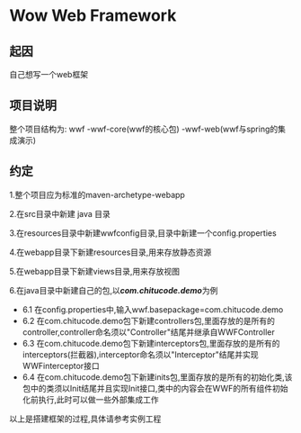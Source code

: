 Wow Web Framework
====

起因
----

自己想写一个web框架

项目说明
----

整个项目结构为:
wwf
    -wwf-core(wwf的核心包)
    -wwf-web(wwf与spring的集成演示)

约定
----

1.整个项目应为标准的maven-archetype-webapp

2.在src目录中新建 java 目录

3.在resources目录中新建wwfconfig目录,目录中新建一个config.properties

4.在webapp目录下新建resources目录,用来存放静态资源

5.在webapp目录下新建views目录,用来存放视图

6.在java目录中新建自己的包,以***com.chitucode.demo***为例

 - 6.1 在config.properties中,输入wwf.basepackage=com.chitucode.demo
 - 6.2 在com.chitucode.demo包下新建controllers包,里面存放的是所有的controller,controller命名须以"Controller"结尾并继承自WWFController
 - 6.3 在com.chitucode.demo包下新建interceptors包,里面存放的是所有的interceptors(拦截器),interceptor命名须以"Interceptor"结尾并实现WWFinterceptor接口
 - 6.4 在com.chitucode.demo包下新建inits包,里面存放的是所有的初始化类,该包中的类须以Init结尾并且实现Init接口,类中的内容会在WWF的所有组件初始化前执行,此时可以做一些外部集成工作

以上是搭建框架的过程,具体请参考实例工程